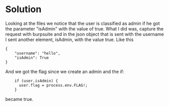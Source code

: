 # Solution

Looking at the files we notice that the user is classified as admin if he got the parameter "isAdmin" with the value of true.
What I did was, capture the request with burpsuite and in the json object that is sent with the username I sent another element, isAdmin, with the value true.
Like this

```
{
	"username": "hello",
	"isAdmin": True
}
```
And we got the flag since we create an admin and the if:
```
    if (user.isAdmin) {
      user.flag = process.env.FLAG!;
    }
```
became true.